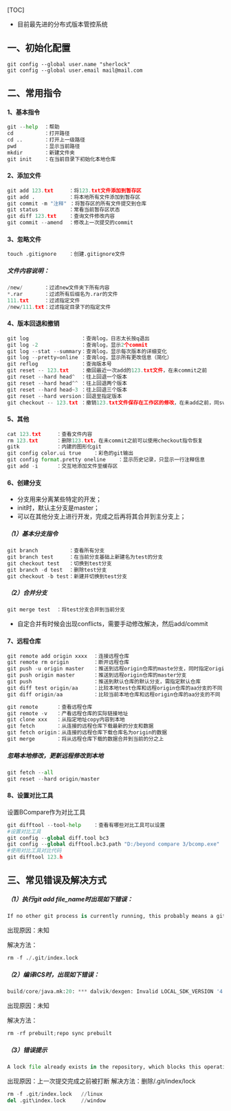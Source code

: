 [TOC]

- 目前最先进的分布式版本管控系统

## 一、初始化配置

```
git config --global user.name "sherlock"
git config --global user.email mail@mail.com
```

## 二、常用指令

#### 1、基本指令

```python
git --help	：帮助
cd			：打开路径
cd ..		：打开上一级路径
pwd			：显示当前路径
mkdir		：新建文件夹
git init	：在当前目录下初始化本地仓库
```

#### 2、添加文件

```python
git add 123.txt		：将123.txt文件添加到暂存区
git add .			：将本地所有文件添加到暂存区
git commit -m "注释" ：将暂存区的所有文件提交到仓库
git status			：常看当前暂存区状态
git diff 123.txt	：查询文件修改内容
git commit --amend	：修改上一次提交的commit
```

#### 3、忽略文件

```python
touch .gitignore	：创建.gitignore文件
```

##### 文件内容说明：

```python
/new/		：过滤new文件夹下所有内容
*.rar		：过滤所有后缀名为.rar的文件
111.txt		：过滤指定文件
/new/111.txt：过滤指定目录下的指定文件
```

#### 4、版本回退和撤销

```python
git log					：查询log，日志太长按q退出
git log -2				：查询log，显示2个commit
git log --stat --summary：查询log，显示每次版本的详细变化
git log --pretty=online	：查询log，显示所有更改信息（简化）
git reflog				：查询版本号
git reset -- 123.txt	：撤回最近一次add的123.txt文件，在未commit之前
git reset --hard head^	：往上回退一个版本
git reset --hard head^^	：往上回退两个版本
git reset --hard head~3	：往上回退三个版本
git reset --hard version：回退至指定版本
git checkout -- 123.txt	：撤销123.txt文件保存在工作区的修改，在未add之前，同svn revert
```

#### 5、其他

```python
cat 123.txt		：查看文件内容
rm 123.txt		：删除123.txt，在未commit之前可以使用checkout指令恢复
gitk			：内建的图形化git
git config color.ui true	：彩色的git输出
git config format.pretty oneline	：显示历史记录，只显示一行注释信息
git add -i		：交互地添加文件至缓存区
```

#### 6、创建分支

- 分支用来分离某些特定的开发；
- init时，默认主分支是master；
- 可以在其他分支上进行开发，完成之后再将其合并到主分支上；

##### （1）基本分支指令

```python
git branch			：查看所有分支
git branch test		：在当前分支基础上新建名为test的分支
git checkout test	：切换到test分支
git branch -d test	：删除test分支
git checkout -b test：新建并切换到test分支
```

##### （2）合并分支

```python
git merge test	：将test分支合并到当前分支
```

- 自定合并有时候会出现conflicts，需要手动修改解决，然后add/commit

#### 7、远程仓库

```python
git remote add origin xxxx	：连接远程仓库
git remote rm origin		：断开远程仓库
git push -u origin master	：推送到远程origin仓库的maste分支，同时指定origin为默认仓库
git push origin master		：推送到远程origin仓库的master分支
git push					：推送到默认仓库的默认分支，需指定默认仓库
git diff test origin/aa		：比较本地test仓库和远程origin仓库的aa分支的不同
git diff origin/aa			：比较当前本地仓库和远程origin仓库的aa分支的不同
```

```python
git remote		：查看远程仓库
git remote -v	：产看远程仓库的实际链接地址
git clone xxx	：从指定地址copy内容到本地
git fetch		：从连接的远程仓库下载最新的分支和数据
git fetch origin：从连接的远程仓库下载仓库名为origin的数据
git merge		：将从远程仓库下载的数据合并到当前的分之上
```

##### 忽略本地修改，更新远程修改到本地
```python
git fetch --all
git reset --hard origin/master
```

#### 8、设置对比工具

设置BCompare作为对比工具

```python
git difftool --tool-help	：查看有哪些对比工具可以设置
#设置对比工具
git config --global diff.tool bc3
git config --global difftool.bc3.path "D:/beyond compare 3/bcomp.exe"
#使用对比工具对比代码
git difftool 123.h
```



## 三、常见错误及解决方式

##### （1）执行git add file_name时出现如下错误：

```python
If no other git process is currently running, this probably means a git process crashed in this repository earlier. Make sure no other git process is running and remove the file manually to continue.
```

出现原因：未知

解决方法：

```python
rm -f ./.git/index.lock
```

##### （2）编译ICS时，出现如下错误：

```python
build/core/java.mk:20: *** dalvik/dexgen: Invalid LOCAL_SDK_VERSION '4' Choices are: current .  Stop.
```

出现原因：未知

解决方法：

```python
rm -rf prebuilt;repo sync prebuilt
```

##### （3）错误提示
```python
A lock file already exists in the repository, which blocks this operation from completing
```
出现原因：上一次提交完成之前被打断
解决方法：删除/.git/index/lock
```python
rm -f .git/index.lock   //linux
del .git\index.lock     //window
```


